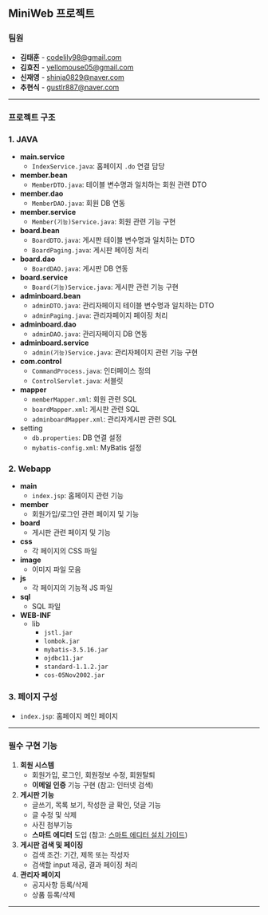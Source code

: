 ## MiniWeb 프로젝트

### 팀원

- **김태훈** - codelily98@gmail.com
- **김효진** - yellomouse05@gmail.com
- **신재영** - shinja0829@naver.com
- **추현식** - gustlr887@naver.com

---

### 프로젝트 구조

### 1. **JAVA**

- **main.service**
    - `IndexService.java`: 홈페이지 `.do` 연결 담당
- **member.bean**
    - `MemberDTO.java`: 테이블 변수명과 일치하는 회원 관련 DTO
- **member.dao**
    - `MemberDAO.java`: 회원 DB 연동
- **member.service**
    - `Member(기능)Service.java`: 회원 관련 기능 구현
- **board.bean**
    - `BoardDTO.java`: 게시판 테이블 변수명과 일치하는 DTO
    - `BoardPaging.java`: 게시판 페이징 처리
- **board.dao**
    - `BoardDAO.java`: 게시판 DB 연동
- **board.service**
    - `Board(기능)Service.java`: 게시판 관련 기능 구현
- **adminboard.bean**
    - `adminDTO.java`: 관리자페이지 테이블 변수명과 일치하는 DTO
    - `adminPaging.java`: 관리자페이지 페이징 처리
- **adminboard.dao**
    - `adminDAO.java`: 관리자페이지 DB 연동
- **adminboard.service**
    - `admin(기능)Service.java`: 관리자페이지 관련 기능 구현
- **com.control**
    - `CommandProcess.java`: 인터페이스 정의
    - `ControlServlet.java`: 서블릿
- **mapper**
    - `memberMapper.xml`: 회원 관련 SQL
    - `boardMapper.xml`: 게시판 관련 SQL
    - `adminboardMapper.xml`: 관리자게시판 관련 SQL
- setting
    - `db.properties`: DB 연결 설정
    - `mybatis-config.xml`: MyBatis 설정

### 2. **Webapp**

- **main**
    - `index.jsp`: 홈페이지 관련 기능
- **member**
    - 회원가입/로그인 관련 페이지 및 기능
- **board**
    - 게시판 관련 페이지 및 기능
- **css**
    - 각 페이지의 CSS 파일
- **image**
    - 이미지 파일 모음
- **js**
    - 각 페이지의 기능적 JS 파일
- **sql**
    - SQL 파일
- **WEB-INF**
    - lib
        - `jstl.jar`
        - `lombok.jar`
        - `mybatis-3.5.16.jar`
        - `ojdbc11.jar`
        - `standard-1.1.2.jar`
        - `cos-05Nov2002.jar`

### 3. **페이지 구성**

- `index.jsp`: 홈페이지 메인 페이지

---

### 필수 구현 기능

1. **회원 시스템**
    - 회원가입, 로그인, 회원정보 수정, 회원탈퇴
    - **이메일 인증** 기능 구현 (참고: 인터넷 검색)
2. **게시판 기능**
    - 글쓰기, 목록 보기, 작성한 글 확인, 덧글 기능
    - 글 수정 및 삭제
    - 사진 첨부기능
    - **스마트 에디터** 도입 (참고: [스마트 에디터 설치 가이드](https://beforb.tistory.com/53))
3. **게시판 검색 및 페이징**
    - 검색 조건: 기간, 제목 또는 작성자
    - 검색할 input 제공, 결과 페이징 처리
4. **관리자 페이지**
    - 공지사항 등록/삭제
    - 상품 등록/삭제

---
